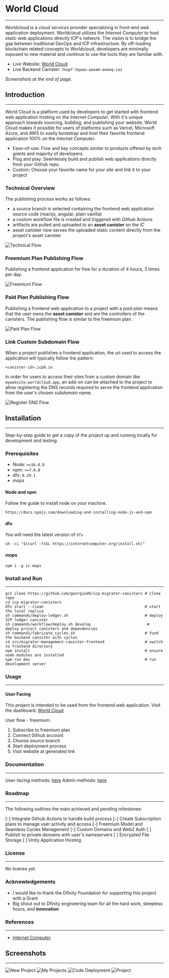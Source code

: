 # World Cloud

---

Worldcloud is a _cloud services_ provider specializing in front-end _web application_ deployment.
Worldcloud utilizes the _Internet Computer_ to host static web applications directly ICP's network.
The vision is to bridge the gap between traditional DevOps and ICP infrastructure. By off-loading blockchain
related concepts to Worldcloud, developers are minimally exposed to new material and continue to use the
tools they are familiar with.

- Live Website: [World Cloud](https://worldcloud.app)
- Live Backend Canister: `7nopf-3qaaa-aaaam-aeeoq-cai`

_Screenshots at the end of page._

## Introduction

---

World Cloud is a platform used by developers to get started with frontend web application hosting on the _Internet Computer_. With
it's unique approach towards sourcing, building, and publishing your website, World Cloud makes it possible for users of platforms
such as Vercel, Microsoft Azure, and AWS to easily bootstrap and host their favorite frontend application 100% on the _Internet Computer_.

- Ease-of-use: Flow and key concepts similar to products offered by _tech giants_ and majority of developers.
- Plug and play: Seemlessly build and publish web applications directly from your Github repo.
- Custom: Choose your favorite name for your site and link it to your project

### Technical Overview

The publishing process works as follows:

- a source branch is selected containing the frontend web application source code (reactjs, angular, plain vanilla)
- a custom workflow file is created and triggered with Github Actions
- artifacts are pulled and uploaded to an **asset canister** on the _IC_
- asset canister now serves the uploaded static content directly from the project's asset canister

![Technical Flow](./documentation/assets/technical-flow-high-level.svg)

### Freemium Plan Publishing Flow

Publishing a frontend application for free for a duration of 4 hours, 3 times per day.

![Freemium Flow](./documentation/assets/freemium-flow-high-level.png)

### Paid Plan Publishing Flow

Publishing a frontend web application to a project with a _paid plan_ means that the user owns the **asset canister** and
are the controllers of the canisters. The publishing flow is similar to the freemium plan.

![Paid Plan Flow](./documentation/assets/paid-flow-high-level.svg)

### Link Custom Subdomain Flow

When a project publishes a frontend application, the url used to access the application will typically follow the pattern:

`<canister-id>.icp0.io`

In order for users to access their sites from a custom domain like `mywebsite.worldcloud.app`, an add-on can be attached to
the project to allow registering the DNS records required to serve the frontend application from the user's chosen _subdomain_ name.

![Register DNS Flow](./documentation/assets/link-dns-high-level.png)

## Installation

---

Step-by-step guide to get a copy of the project up and running locally for development and testing.

### Prerequisites

- Node: `>=16.0.0`
- npm: `>=7.0.0`
- dfx: `0.29.1`
- mops

#### Node and npm

Follow the guide to install node on your machine.

```
https://docs.npmjs.com/downloading-and-installing-node-js-and-npm
```

#### dfx

You will need the latest version of `dfx`

```
sh -ci "$(curl -fsSL https://internetcomputer.org/install.sh)"
```

#### mops

```
npm i -g ic-mops
```

### Install and Run

---

```
git clone https://github.com/georgiod9/icp-migrator-canisters # clone repo
cd icp-migrator-canisters
dfx start --clean                                             # start the local replica
sh commands/deploy-ledger.sh                                  # deploy ICP ledger canister
sh commands/workflow/deploy.sh develop                         # deploy project canisters and dependencies
sh commands/fabricate_cycles.sh                               # fund the backend canister with cycles
cd src/migrator-management-canister-frontend                  # switch to frontend directory
npm install                                                   # ensure node modules are installed
npm run dev                                                   # run development server

```

### Usage

---

#### User Facing

This project is intended to be used from the frontend web application.
Visit the dashboard: [World Cloud](https://worldcloud.app/dashboard)

User flow - freemium:

1. Subscribe to freemium plan
2. Connect Github account
3. Choose source branch
4. Start deployment process
5. Visit website at generated link

### Documentation

---

User-facing methods: [here](./documentation/basic_actor_user_methods.md)
Admin methods: [here](./documentation/basic_actor_admin_methods.md)

### Roadmap

---

The following outlines the main achieved and pending milestones:

[-] Integrate Github Actions to handle build process
[-] Create Subscription plans to manage user activity and access
[-] Freemium Model and Seamless Cycles Management
[-] Custom Domains and Web2 Auth
[ ] Publish to private domains with user's nameservers
[ ] Encrypted File Storage
[ ] Unity Application Hosting

### License

---

No license yet.

### Acknowledgements

- I would like to thank the Dfinity Foundation for supporting this project with a Grant
- Big shout out to Dfinity engineering team for all the hard work, sleepless hours, and **innovation**

### References

---

- [Internet Computer](https://internetcomputer.org/)

## Screenshots

---

![New Project](./documentation/assets/page_new_project.png)
![My Projects](./documentation/assets/page_projects.png)
![Code Deployment](./documentation/assets/page_deployment.png)
![Project](./documentation/assets/page_project.png)
